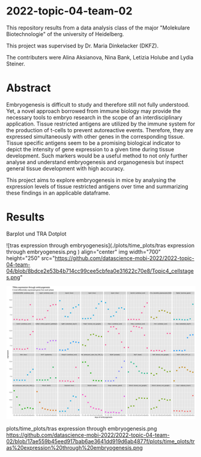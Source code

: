# 2022-topic-04-team-02
This repository results from a data analysis class of the major "Molekulare Biotechnologie" of the university of Heidelberg.


This project was supervised by Dr. Maria Dinkelacker (DKFZ).

The contributers were Alina Aksianova, Nina Bank, Letizia Holube and Lydia Steiner.

# Abstract
Embryogenesis is difficult to study and therefore still not fully understood. Yet, a novel approach borrowed from immune biology may provide the necessary tools to embryo research in the scope of an interdisciplinary application.
Tissue restricted antigens are utilized by the immune system for the production of t-cells to prevent autoreactive events. Therefore, they are expressed simultaneously with other genes in the corresponding tissue. Tissue specific antigens seem to be a promising biological indicator to depict the intensity of gene expression to a given time during tissue development. 
Such markers would be a useful method to not only further analyse and understand embryogenesis and organogenesis but inspect general tissue development with high accuracy.

This project aims to explore embryogenesis in mice by analysing the expression levels of tissue restricted antigens over time and summarizing these findings in an applicable dataframe.

# Results
Barplot und TRA Dotplot

![tras expression through embryogenesis](./plots/time_plots/tras expression through embryogenesis.png )
align="center"
img width="700" height="250" src="https://github.com/datascience-mobi-2022/2022-topic-04-team-04/blob/8bdce2e53b4b714cc99cee5cbfea0e31622c70e8/Topic4_cellstages.png"

!['tras expression through embryogenesis'](https://github.com/datascience-mobi-2022/2022-topic-04-team-02/blob/master/plots/time_plots/tras%20expression%20through%20embryogenesis.png)

plots/time_plots/tras expression through embryogenesis.png
https://github.com/datascience-mobi-2022/2022-topic-04-team-02/blob/17ae559b45eed917bab6ae3641dd919d6ab4877f/plots/time_plots/tras%20expression%20through%20embryogenesis.png
